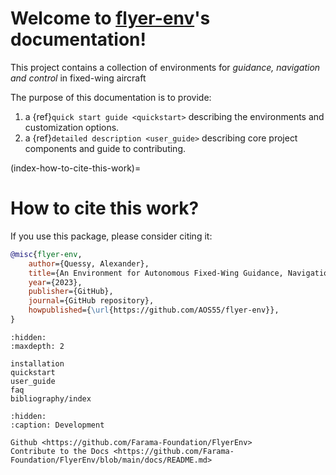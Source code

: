 # Welcome to [flyer-env](https://github.com/Farama-Foundation/FlyerEnv)'s documentation!

This project contains a collection of environments for *guidance, navigation and control* in fixed-wing aircraft

The purpose of this documentation is to provide:

1. a {ref}`quick start guide <quickstart>` describing the environments and customization options.
2. a {ref}`detailed description <user_guide>` describing core project components and guide to contributing.

(index-how-to-cite-this-work)=

# How to cite this work?

If you use this package, please consider citing it:

```bibtex
@misc{flyer-env,
    author={Quessy, Alexander},
    title={An Environment for Autonomous Fixed-Wing Guidance, Navigation and Control Tasks},
    year={2023},
    publisher={GitHub},
    journal={GitHub repository},
    howpublished={\url{https://github.com/AOS55/flyer-env}},
}
```

```{toctree}
:hidden:
:maxdepth: 2

installation
quickstart
user_guide
faq
bibliography/index
```

```{toctree}
:hidden:
:caption: Development

Github <https://github.com/Farama-Foundation/FlyerEnv>
Contribute to the Docs <https://github.com/Farama-Foundation/FlyerEnv/blob/main/docs/README.md>
```